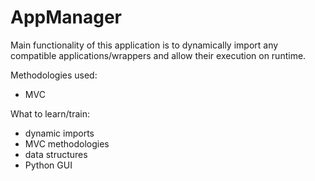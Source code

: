 # AppManager

Main functionality of this application is to dynamically import any compatible applications/wrappers and allow their execution on runtime.

Methodologies used:
  - MVC

What to learn/train:
  - dynamic imports
  - MVC methodologies
  - data structures
  - Python GUI
